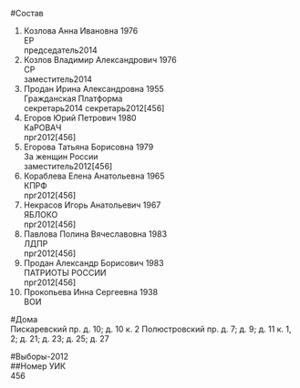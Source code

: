 #Состав  
1. Козлова Анна Ивановна 1976  
    ЕР  
    председатель2014  
2. Козлов Владимир Александрович 1976  
    СР  
    заместитель2014  
3. Продан Ирина Александровна 1955  
    Гражданская Платформа  
    секретарь2014 секретарь2012[456]    
4. Егоров Юрий Петрович 1980  
    КаРОВАЧ  
    прг2012[456]  
5. Егорова Татьяна Борисовна 1979  
    За женщин России  
    заместитель2012[456]  
6. Кораблева Елена Анатольевна 1965  
    КПРФ  
    прг2012[456]  
7. Некрасов Игорь Анатольевич 1967  
    ЯБЛОКО  
    прг2012[456]  
8. Павлова Полина Вячеславовна 1983  
    ЛДПР  
    прг2012[456]  
9. Продан Александр Борисович 1983  
    ПАТРИОТЫ РОССИИ  
    прг2012[456]  
10. Прокопьева Инна Сергеевна 1938  
    ВОИ  

#Дома  
Пискаревский пр. д. 10; д. 10 к. 2 Полюстровский пр. д. 7; д. 9; д. 11 к. 1, 2; д. 21; д. 23; д. 25; д. 27  
  
#Выборы-2012  
##Номер УИК  
456  
